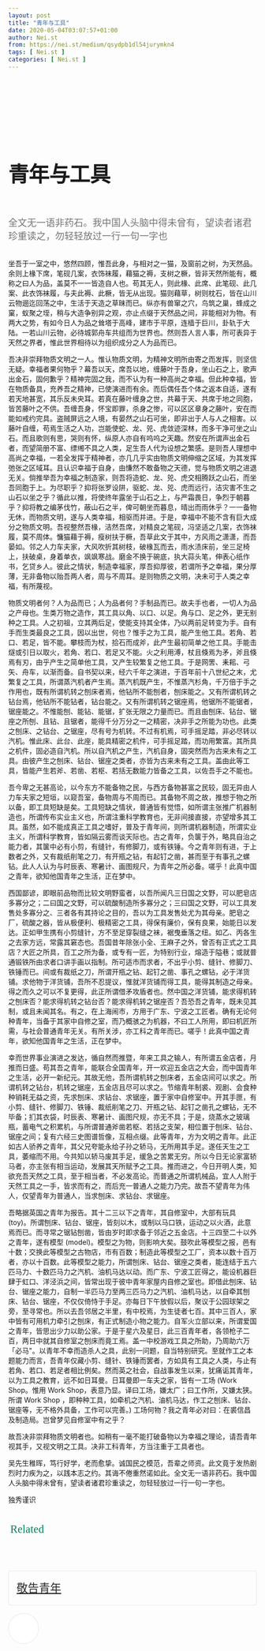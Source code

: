 ```yaml
---
layout: post
title: "青年与工具"
date: 2020-05-04T03:07:57+01:00
author: Nei.st
from: https://nei.st/medium/qsydpb1dl54jurymkn4
tags: [ Nei.st ]
categories: [ Nei.st ]
---
```


<article class="post-19387 post type-post status-publish format-standard hentry category-medium tag-the-may-fourth-movement" id="post-19387"> <header class="page-header medium Archives"><div class="page-header__image"></div><div class="page-header__content"><h1 class="page-title text-align-center">青年与工具</h1></div> </header><div class="entry-content aesop-entry-content" id="post-19387-content"><link as="font" crossorigin="anonymous" href="//cdn.jsdelivr.net/gh/0nd1jyU39XQ/_/glyph/font-face/0uIzqoZjSuJfvSBnvgXTcApMtcVhMcpr.woff" rel="preload" type="font/woff"/><link as="font" crossorigin="anonymous" href="//cdn.jsdelivr.net/gh/0nd1jyU39XQ/_/glyph/font-face/1sTnSLZWDKucPX6SAk.woff" rel="preload" type="font/woff"/><style>@font-face{font-family:"etQuXe8pln0zqff6VgxLRg";font-display:fallback;src:url(//cdn.jsdelivr.net/gh/0nd1jyU39XQ/_/glyph/font-face/0uIzqoZjSuJfvSBnvgXTcApMtcVhMcpr.woff) format("woff");font-style:normal;font-weight:400}@font-face{font-family:"PingFang-SC-W3";font-display:fallback;src:url(//cdn.jsdelivr.net/gh/0nd1jyU39XQ/_/glyph/font-face/1sTnSLZWDKucPX6SAk.woff) format("woff");font-style:normal;font-weight:400}</style><p class="blog-post__description">全文无一语非药石。我中国人头脑中得未曾有，望读者诸君珍重读之，勿轻轻放过一行一句一字也</p><span id="more-19387"></span><style>.container.large.img.edge{max-width:1440px;width:100%}@media (max-width:1460px){.container.large.img.edge .aesop-image-component{margin:0 20px}}@media (max-width:889px){.container.large.img.edge .aesop-image-component{margin:0 5%}}@media (max-width:767px){.container.img.edge{width:100%}.container.img.edge .aesop-image-component{width:90%;margin:0 auto;max-width:800px}}.page-header{padding:110px 0 0}.page-header__content{max-width:800px}.page-title:not(#algolia-search-box){--x-height-multiplier:0.342;--baseline-multiplier:0.22;font-size:42px;line-height:1.3;letter-spacing:-.015em;text-align:left}.entry-content>p:first-of-type{color:rgba(0,0,0,.54);font-size:19px}.entry-content>h2{--x-height-multiplier:0.342;--baseline-multiplier:0.22;font-style:normal;letter-spacing:-.015em;font-family:schnyder-scond-normal-600,etQuXe8pln0zqff6VgxLRg,SF Pro Display,PingFangSC-Thin,graphik-normal-300,PingFang-SC-W3,Segoe UI,Roboto,Microsoft YaHei UI,Source Han Sans SC,Helvetica Neue,Helvetica,Arial,sans-serif;font-weight:400;}.entry-content>h2.graf-after--p{margin-top:56px}.hentry{padding-bottom:0}@media (max-width:767px){.entry-content>h2{font-size:28px;letter-spacing:-.015em;}.entry-content>h2.graf-after--p{margin-top:28px}.entry-content>p:first-of-type{font-size:17px}.page-title:not(#algolia-search-box){font-size:32px;line-height:1.3;letter-spacing:-.015em}} svg#dino { width: 72px; margin-left: 30%; } .entry-content a:not(.button),.entry-content a:not(.button):hover{border-bottom-color:rgba(3, 168, 124, 1)} span.fefac7064e5 { color: rgba(3, 168, 124, 1); }</style><div class="container img"><div class="aspectRatioPlaceholder"><div class="progressiveMedia" data-height="2048" data-width="1605"> <img alt="" class="progressiveMedia-image lazyload" data-src="https://cdn.jsdelivr.net/gh/0nd1jyU39XQ/_/img/1/EXE_NSvUYAIrg9j.jpg" src="https://cdn.jsdelivr.net/gh/0nd1jyU39XQ/_/img/1/EXE_NSvUYAIrg9j.jpg"/></div></div></div><p>坐吾于一室之中，悠然四顾，惟吾此身，与相对之一猫，及窗前之树，为天然品。余则上椽下席，笔砚几案，衣饰袜履，藉猫之褥，支树之橛，皆非天然所能有，概称之曰人为品，盖莫不一一皆造自人也。苟其无人，则此椽、此席、此笔砚、此几案、此衣饰袜履，与夫此褥、此橛，皆无从出现。猫则藉草，树则枕石，皆在山川云物逦迄回荡之中，生活于天造之草昧而已。纵亦有兽窜之穴，鸟筑之巢，蜂成之窠，蚁聚之垤，稍与大造争别异之观，亦止点缀于天然品之间，非能相对为物。有两大之势，有如今日人为品之耸塔于高峰，建市于平原，连樯于巨川，卦轨于大陆。一若山川云物，必待城郭舟车共组而为世界也。然则吾人言人事，所可表异于天然之界者，惟此世界相待以为组织成分之人为品而已。</p><p>吾决非崇拜物质文明之一人。惟认物质文明，为精神文明所由寄之而发挥，则坚信无疑。幸福者果何物乎？幕吾以天，席吾以地，缠藤叶于吾身，坐山石之上，歌声出金石，固何歉乎？精神完固之我，而不认为有一种高尚之幸福。但此种幸福，皆在物质备具，充养吾之精神，已使演进而有余。而后偶任吾个体之返本自适，遂有若天地甚宽，其乐反未央耳。若真在藤叶缠身之世，共幕于天、共席于地之同胞，皆苦藤叶之不供。吾缠吾身，怀宝即罪，杀身之惨，可以区区章身之藤叶，安在而能如戒约完具。盗贼屏远之人境，有晏然之山石可坐，即非出于人与人之相害。以藤叶自缠，苟焉生活之人功，岂能使蛇、龙、兕、虎敛迹深林，而多干净可坐之山石。而且歌则有思，哭则有怀，纵原人亦自有呜呜之天趣。然安在所谓声出金石者，而望简册不富、缥缃不具之人类，足生吾人代为设想之繁感。是则吾人理想中高尚之幸福，一若全发挥于精神者，亦几几乎实由物质文明伸缩之区域，为其发挥弛张之区域耳。且认识幸福于自身，由慊然不敢备物之天德，觉与物质文明之进退无关。倘推举吾为幸福之制造家，则吾将造蛇、龙、兕、虎交相腾跃之山石，而坐吾同胞于上。为尽职乎？抑将张罗设阱，驱蛇、龙、兕、虎而远行，洁灾害不生之山石以坐之乎？循此以推，将使终年露坐于山石之上，与严霜畏日，争烈于朝暮乎？抑将教之编茅伐竹，蔽山石之半，俾可朝坐而暮息，晴出而雨休乎？一一备物无休，而物质文明，遂与人类幸福，相驱而并进。于是，幸福中不能不含有巨大成分之物质文明。吾视整然吾椽，洁然吾席，对精良之笔砚，冯坚适之几案，衣饰袜履，莫不周体。慵猫藉于褥，瘦树扶于橛，吾草此文于其中，方风雨之潇潇，而吾晏如。邻之人力车夫家，大风吹折其树枝，破椽瓦而去，雨水渍床前，坐三足椅上，扶破桌，身着单衣，飒飒寒战。磨金不换于碗底，执大蒜头笔，伸表心纸作书，乞贷乡人。彼此之情状，制造幸福家，厚吾抑厚彼，若谓所予之幸福，果分厚薄，无非备物以贻吾两人者，周与不周耳。是则物质之文明，决未可于人类之幸福，有所蔑视。</p><p>物质文明者何？人为品而已；人为品者何？手制品而已。故夫手也者，一切人为品之产母也。生类万物之造作，其工具以角、以口、以足。角与口、足之外，更无别种之工具。人之初祖，立其两后足，使能支持其全体，乃以两前足转变为手。自有手而生类最良之工具，因以出世，何也？惟手之为工具，能产生他工具。若角、若口、若足，皆不能。攀枝而为杖，拾石而成斧，此产生最初简单之他工具。手能击燧或引日以取火，若角、若口、若足又不能。火之利用溥，杖且倏焉为矛，斧且倏焉有刃，由乎产生之简单他工具，又产生较繁复之他工具。于是网罟、耒耜、弓矢、舟车，以渐而备。自书契以来，经六千年之演进，于百年前十八世纪之末，尤繁复之工具，所谓蒸汽机者产生焉。蒸汽机既产生，不惟蒸汽杉角，千万倍于手之作用也，既有所谓机转之刨床者焉，他钻所不能刨者，刨床能之。又有所谓机转之钻台焉，他钻所不能钻者，钻台能之。又有所谓机转之锯座焉，他锯所不能锯者，锯座能之。不惟能刨、能钻、能锯，扩张无限之力量而已。而且由刨床、钻台、锯座之所刨、且钻、且锯者，能得千分万分之一之精密，决非手之所能为功也。此类之刨床、之钻台、之锯座，尽有号为机转。不过有机焉，可手摇足踏，非必尽转以汽机。惟此床、此台、此座，能具精密之机件，可手摇足踏，而功用繁富。其所具之机件，固必造自汽机。所以自汽机之产生，汽机自身，固突然而为古来未有之工具。由彼产生之刨床、钻台、锯座之类者，亦皆为古来未有之工具。盖由此等工具，皆能产生若斧、若凿、若枢、若括无数能力皆备之工具，以佐吾手之不能也。</p><p>吾今卑之无甚高论，以今东方不能备物之民，与西方备物甚富之民较，固无异由人力车夫家之短垣，以窥吾室，备物周与不周而已。其备物不周之故，推想于物之所以备，即工具短缺是矣。工具短缺之情状，普通皆有觉悟，如所谓主张推广机器制造也，所谓传布实业主义也，所谓注重科学教育也，无非间接直接，亦望增多其工具。虽然，如不能成真正工具之嗜好，普及于青年间，则所谓机器制造，所谓实业主义，所谓科学教育，皆如隔云雾而谈天际也。古之青年，负箧于外，略具自治之能力者，其箧中必有小剪，有缝针，有修脚刀，或有铁锤。今之青年则有进，于上数者之外，又有裁纸削笔之刀，有开瓶之钻，有起钉之凿，甚而至于有事孔之螺钻。此人人认为与时辰表、寒暑计、画图规尺，为青年之所必备。嗟乎！此真中国之青年，欲知他国青年之生活，正在梦中。</p><p>西国鄙谚，即眼前品物而比较文明野蛮者，以吾所闻凡三日国之文野，可以肥皂店多寡分之；二曰国之文野，可以硫酸制造所多寡分之；三曰国之文野，可以工具发售处多寡分之、三者各有其持论之目的，吾以为工具发售处尤为其母亲。肥皂之厂，硫酸之器，皆从极便利、极精密之工具，得保有廉价，保有良果，始能日以发达。正如甲生携有小剪缝针，方不至足穿裂缝之袜，裾曳垂落之纽。如乙、丙各生之去家方远，常露其窘态也。吾国昔年除张小全、王麻子之外，曾否有正式之工具店？大匠之所具，百工之所为备，或专有一匠，为特别行业，熔造于隘巷；或就普通锻铁所由求者口讲手画以指制。所可适市而求者，不出乎小剪、缝针、修脚刀、铁锤而已。间或有裁纸之刀，所谓开瓶之钻、起钉之凿、事孔之螺钻，必于洋货铺。求他物于洋货铺，吾所不忍提议，惟就洋货铺而得工具，能得其制造之母亲。得之而久之可以不复更得，此正所谓借矛攻盾者也。然中国之洋货铺，能求得机转之刨床否？能求得机转之钻台否？能求得机转之锯座否？吾恐吾之青年，既未见其制，或且未闻其名。有之，在上海闹市，方用于广东、宁波之工匠者。确有无论何种青年，当备于其家中自修之室，而乃概骇之为机器，不曰工人所用，即曰机匠所需，与社会普通青年无关。有所关涉，亦工科之青年而已。嗟乎！此真中国之青年，欲知他国青年之生活，正在梦中。</p><div class="code-block code-block-1" style="margin: 8px 0; clear: both;"><div class="container ads_KbHEVhh8Rw"><div class="card card--blog post-sidebar"><div class="card-body"><div class="logo_ngcontent-kty-0"> </div><div class="iframe-blocker U6XAMK63Vh00WqvF2BacIQ"><div class="background-h60B"> </div><div class="WumZiPCS4MeMw4pxQ"> <ins class="adsbygoogle GQRYJ4ilqIfEmC2iS9UfdQ" data-ad-client="ca-pub-2392282512996260" data-ad-format="fluid" data-ad-layout="in-article" data-ad-slot="8142634852" data-full-width-responsive="false" style="display:block; text-align:center;"></ins> </div></div></div><div class="card-footer"><div class="card-footer-wrapper" layout="row bottom-left"></div></div></div></div></div><p>幸而世界事业演进之发达，循自然而推暨，年来工具之输人，有所谓五金店者，月推而日盛。苟其吾之青年，能联合全国青年，开一欢迎五金店之大会，而中国青年之生活，必开一新纪元。其故无他，吾所谓机转之刨床者，五金店间可以求之。所谓机转之钻台，机转之锯座，五金店且尽可以求之。节缩青年制裘、观剧、会食种种销耗无益之资，先求刨床、求钻台、求锯座，置于家中自修室中。开其手匣，有小剪、缝针、修脚刀、铁锤、裁纸削笔之刀、开瓶之钻、起钉之凿孔之螺钻，无不毕备；扪其衣袋，时辰表、寒暑计、画图尺规，亦无不具；于是，烧蒸水之玻璃瓶，蓄电气之积累机，与所谓普通斧凿若枢、若括之支架，相位置于刨床、钻台、锯座之间；复有六经三史图谱哲像，互相点缀。此等青年，方为文明之青年。此正如古人骄养之青年，其父兄夸能永给子孙之轿马，无所用其手足。遂任天生之工具，萎缩而不用。今共知以轿马废其手足，缓急之苦累无穷。所以今日无论家富轿马者，亦主张有相当运动，发展其天所赋予之工具。推而进之，今日开明人类，知欲充吾天然之工具，至于相当者，不必发高论。而普通之所谓机械品，宜人人附于天然工具之一手，皆求而有之，而后充一普通人之能力乃完。故吾不望青年为伟人，仅望青年为普通人，当求刨床、求钻台、求锯座。</p><p>吾略据英国之青年为报告。其十二三以下之青年，其自修室中，大部有玩具 (toy)。所谓刨床、钻台、锯座，皆刻以木，或制以马口铁，运动之以火酒，此意焉而已。而寻常之锯钻刨凿，皆由岁时即求备于邻近之五金店。十三四至二十以外之青年，遂有模型 (model)。模型之为物，则影响大矣。鼓吹此等模型之报，邑有十数；交换此等模型之古物店，市有百数；制造此等模型之工厂，资本以数十百万者，亦以十百数。此等模型之能力，所谓刨床、钻台、锯座之类者，能连结于五六匹马力、十数匹马力之汽机、油机马达以动。而广东、宁波工匠得之，能设机器巨肆于虹口、洋泾浜之间，皆常出现于彼中青年家屋内自修之室也。即借此刨床、钻台、锯座之能力，自制一半匹马力至两三匹马力之汽机、油机马达，以自牵其刨床、钻台、锯座，不仅仅倚恃于手足。亦每日下午放假以后，聚议于公园球架之旁，至寻常也。所以去吾邻居之半里，有中校焉，为生徒者七百。其中三百人，家中皆有可用机力牵引之刨床，有正式制造小物之能力。自军火立部以来，所谓爱国之青年，皆思出少力以助公家。于是于星六及星日，此三百青年者，各领枪子二百，两日中就其自修室之刨床而竟工焉。盖一中校游戏工具之所助，乃周助六万「必马"。以青年不幸而造杀人之具，此别一问题，自当特别研究。至就作工之本题能力而言，吾青年仅藏小剪、缝针、铁锤而罢者，方如具有工具之人类，与止有若角、若口、若足者相比例矣。然而英之社会，自战事发生以来，犹痛诟其青年，以为工具之教育，远不如日耳曼。日耳曼即一车夫之家，皆有一工场 (Work Shop。惟用 Work Shop，表意乃显。译曰工场，嫌太广；曰工作所，又嫌太狭。所谓 Work Shop ，即种种工具，如牵机之汽机、油机马达，作工之刨床、钻台、锯座等，无不格外具备，工作可以完善。) 工场何物？我之青年必对曰：在裘信昌及制造局。岂曾梦见自修室中有之乎？</p><p>故吾决非崇拜物质文明者也。如稍有一毫不能打破备物以为幸福之理论，请吾青年视其手，又视文明之工具。决非工科青年，方当注重于工具者也。</p><p>吴先生稚晖，笃行好学，老而愈挚。诚国民之模范，吾辈之师资。此文竟于发热剧烈时力疾为之，以践本志之约。其诲不倦重然诺如此。全文无一语非药石。我中国人头脑中得未曾有，望读者诸君珍重读之，勿轻轻放过一行一句一字也。</p><p>独秀谨识</p><style>.collection.jsx-1092709871{margin:2.5rem 0 1rem}.collection.jsx-1092709871 header.jsx-1092709871{display:flex;-webkit-box-align:center;align-items:center;-webkit-box-pack:justify;justify-content:space-between;padding-bottom:1rem}.text-icon.jsx-65431776{user-select:none;font-size:0;vertical-align:middle}.weight-medium.jsx-65431776{font-weight:500}.small.jsx-1944497846{width:1.4rem;height:1.4rem}.text-icon.jsx-65431776 *{display:inline-block;vertical-align:baseline}.text.jsx-65431776{line-height:1}.size-md.jsx-65431776 .text.jsx-65431776{font-size:1.4rem}.spacing-xxtight.text-right.jsx-65431776 .text.jsx-65431776{padding-left:.25rem}ul{list-style:none}h2,li,ul{margin:0;padding:0;border:0}.collection-list.jsx-1092709871 li.jsx-1092709871>.container{padding-bottom:1rem}.container.jsx-2013367371{padding-bottom:1.5rem}.content.jsx-2013367371{display:flex;-webkit-box-pack:justify;justify-content:space-between;position:relative}.content.no-cover.jsx-2013367371{display:block}.content.type-collection.jsx-2013367371{border-radius:4px;border:1px solid rgba(0,0,0,.08);overflow:hidden;padding:1rem 11rem 1rem 1rem}.content.type-collection.no-cover.jsx-2013367371{padding-right:1rem}.content.jsx-2013367371 .left.jsx-2013367371{padding-right:1.5rem}.collection.jsx-1092709871 a:not(.button){border-bottom:none!important}.sidebar.jsx-2996311878{font-weight:500;font-family:"schnyder-scond-normal-600","etQuXe8pln0zqff6VgxLRg","SF Pro Display",PingFangSC-Thin,"graphik-normal-300","PingFang-SC-W3","Segoe UI",Roboto,"Microsoft YaHei UI","Source Han Sans SC","Helvetica Neue","Helvetica","Arial",sans-serif;font-size:calc(1.35rem + 1px);line-height:1.6;color:rgba(0,0,0,.84)}footer.jsx-2917334530{font-size:.75rem;color:#b3b3b3}footer.jsx-2917334530,footer.jsx-2917334530 .left.jsx-2917334530{display:flex;-webkit-box-align:center;align-items:center;flex-wrap:wrap}.content.jsx-2013367371 .left.jsx-2013367371 .actions>*{margin-top:.5rem}footer.jsx-2917334530 .space-right.jsx-2917334530{margin-right:1rem}.container.jsx-1911640393{-webkit-box-align:center;align-items:center;-webkit-box-pack:start;justify-content:flex-start}.text-small.jsx-1911640393{font-size:.875rem}.avatar.jsx-2557283682{display:inline-block;border-radius:50%;background-color:#f6f6f6}.xxsmall.jsx-2557283682{width:1.25rem;height:1.25rem}.container.jsx-1911640393 .avatar{flex-shrink:0}.name.jsx-1911640393{color:rgba(0,0,0,.64);line-height:1}.spacing-xtight.jsx-1911640393 .name.jsx-1911640393{padding-left:.5rem}.collection-list.jsx-1092709871 li.jsx-1092709871:last-child>.container{padding-bottom:0}span.jsx-65431776.text-icon.text-right.size-md.spacing-xxtight.weight-medium svg{fill:#009f5f}span.jsx-1092709871{color:#008754;font-family:'medium-content-sans-serif-font'}</style><section class="jsx-1092709871 collection"> <header class="jsx-1092709871 container"> <span class="jsx-65431776 text-icon text-right size-md spacing-xxtight weight-medium"> <span class="jsx-65431776 text"><span class="jsx-1092709871">Related</span></span></span> </header><ul class="jsx-1092709871 collection-list"><li class="jsx-1092709871"> <section class="jsx-2013367371 container"><div class="jsx-2013367371 content no-cover type-collection"><div class="jsx-2013367371 left"> <a class="jsx-2013367371" href="https://nei.st/medium/qsydpb1dl54jurymkn3"><h2 class="jsx-2996311878 sidebar">敬告青年</h2></a></div></div> </section></li></ul> </section><style>@-webkit-keyframes clapsk1{0%{transform:scale(1);opacity:1}70%{transform:scale(1.4);opacity:0}to{opacity:0}}@-moz-keyframes clapsk1{0%{transform:scale(1);opacity:1}70%{transform:scale(1.4);opacity:0}to{opacity:0}}@keyframes clapsk1{0%{transform:scale(1);opacity:1}70%{transform:scale(1.4);opacity:0}to{opacity:0}}.qyoLgsBMfk2RyP6PZqEQUQ{display:flex;align-items:center}.TA9FsqtAclEQEnnC{margin-right:16px;display:block;position:relative}.q9pBoz6iftkg{color:inherit;fill:inherit;font-size:inherit;border:inherit;font-family:inherit;letter-spacing:inherit;font-weight:inherit;padding:0;margin:0}.q9pBoz6iftkg:hover{cursor:pointer;color:rgba(0,0,0,.9);fill:rgba(0,0,0,.9)}.q9pBoz6iftkg:focus{outline:0}.q9pBoz6iftkg:disabled{cursor:default;color:rgba(0,0,0,.54);fill:rgba(0,0,0,.54)}.ISq0AssRMiRdK46s31e1tA,.VBC0sS11TRzyNj7ur4DqLQ{border-radius:50%;display:flex;align-items:center}.VBC0sS11TRzyNj7ur4DqLQ{padding:0;outline:0;border:0;user-select:none;cursor:pointer;background:#fff;justify-content:center;z-index:2;left:0;height:100%;position:absolute;top:0;width:100%}.VBC0sS11TRzyNj7ur4DqLQ>svg{pointer-events:none}.VBC0sS11TRzyNj7ur4DqLQ:active{border-style:solid}.ISq0AssRMiRdK46s31e1tA{background-color:#fff;border:1px solid rgba(0,0,0,.1);height:60px;position:relative;transition:border-color .15s ease;width:60px;fill:#02b875}.ISq0AssRMiRdK46s31e1tA:before{background:radial-gradient(circle,#1c9963 60%,transparent 70%);border-radius:50%;content:"";display:block;z-index:0;left:0;height:100%;position:absolute;top:0;width:100%}.ISq0AssRMiRdK46s31e1tA:focus{outline:0}.hentry{padding-bottom:0}.sosumi p{margin-bottom:0}.ISq0AssRMiRdK46s31e1tA:hover:before{animation:clapsk1 2s cubic-bezier(.1,.12,.25,1) infinite}.ISq0AssRMiRdK46s31e1tA::before{background:radial-gradient(circle,rgba(2, 158, 116, 1) 60%,transparent 70%)}.ISq0AssRMiRdK46s31e1tA:hover{border-color:rgba(2, 158, 116, 1)}.categories.icon-link a,.comment-form a:not(.button),.logged-in-as,ul.post-categories a{color:rgba(2, 158, 116, 1)}.VBC0sS11TRzyNj7ur4DqLQ,.categories.icon-link svg,.st0,div#llc-comments-loader svg#loading{fill:rgba(3, 168, 124, 1)}button#llc_comments_button,input[type=button],input[type=reset],input[type=submit]{border-color:rgba(3, 168, 124, 1)}input[type=submit]:hover{background-color:rgba(3, 168, 124, 1);border-color:rgba(3, 168, 124, 1)}.entry-content>h2{color:rgba(3, 168, 124, 1)}span.markup--p{background-color:rgba(12, 242, 143, .2)}</style><div class="container qyoLgsBMfk2RyP6PZqEQUQ"><div class="TA9FsqtAclEQEnnC"><a class="q9pBoz6iftkg" href="https://nei.st" rel="noopener noreferrer nofollow"><div class="ISq0AssRMiRdK46s31e1tA"><div class="VBC0sS11TRzyNj7ur4DqLQ"></div></div></a></div></div></div></article>
